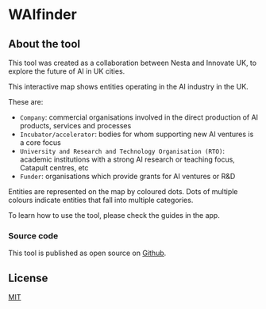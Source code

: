 # WAIfinder

## About the tool

This tool was created as a collaboration between Nesta and Innovate UK,
to explore the future of AI in UK cities.

This interactive map shows entities operating in the AI industry in the UK.

These are:
- `Company`: commercial organisations involved in the direct production of AI products, services and processes
- `Incubator/accelerator`: bodies for whom supporting new AI ventures is a core focus
- `University and Research and Technology Organisation (RTO)`: academic institutions with a strong AI research or teaching focus, Catapult centres, etc
- `Funder`: organisations which provide grants for AI ventures or R&D

Entities are represented on the map by coloured dots.
Dots of multiple colours indicate entities that fall into multiple categories.

To learn how to use the tool, please check the guides in the app.

### Source code

This tool is published as open source on [Github](https://github.com/nestauk/dsp_waifinder).

## License

[MIT](./LICENSE)
